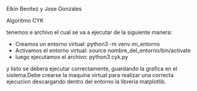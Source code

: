 Elkin Benitez y Jose Gonzales

Algoritmo CYK

tenemos e archivo el cual se va a ejecutar de la siguiente manera:

- Creamos un entorno virtual: python3 -m venv mi_entorno
- Activamos el entorno virtual: source nombre_del_entorno/bin/activate
- luego ejecutamos el archivo: python3 cyk.py

y listo se debera ejecutar correctamente, guardando la grafica en el sistema.Debe crearse la maquina virtual para realizar una correcta ejecucion
descargando dentro del entorno la libreria matplotlib.

